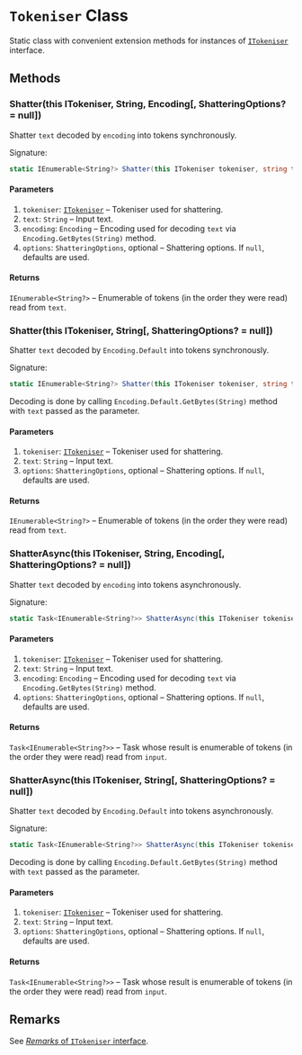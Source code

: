 # ```Tokeniser``` Class

Static class with convenient extension methods for instances of [```ITokeniser```](ITokeniser.md) interface.

## Methods

### Shatter(this ITokeniser, String, Encoding[, ShatteringOptions? = null])

Shatter ```text``` decoded by ```encoding``` into tokens synchronously.

Signature:

```csharp
static IEnumerable<String?> Shatter(this ITokeniser tokeniser, string text, Encoding encoding, ShatteringOptions? options = null)

```

#### Parameters

1.  ```tokeniser```: [```ITokeniser```](ITokeniser.md) &ndash; Tokeniser used for shattering.
2.  ```text```: ```String``` &ndash; Input text.
3.  ```encoding```: ```Encoding``` &ndash; Encoding used for decoding ```text``` via ```Encoding.GetBytes(String)``` method.
4.  ```options```: ```ShatteringOptions```, optional &ndash; Shattering options. If ```null```, defaults are used.

#### Returns

```IEnumerable<String?>``` &ndash; Enumerable of tokens (in the order they were read) read from ```text```.

### Shatter(this ITokeniser, String[, ShatteringOptions? = null])

Shatter ```text``` decoded by ```Encoding.Default``` into tokens synchronously.

Signature:

```csharp
static IEnumerable<String?> Shatter(this ITokeniser tokeniser, string text, Encoding encoding, ShatteringOptions? options = null)

```

Decoding is done by calling ```Encoding.Default.GetBytes(String)``` method with ```text``` passed as the parameter.

#### Parameters

1.  ```tokeniser```: [```ITokeniser```](ITokeniser.md) &ndash; Tokeniser used for shattering.
2.  ```text```: ```String``` &ndash; Input text.
3.  ```options```: ```ShatteringOptions```, optional &ndash; Shattering options. If ```null```, defaults are used.

#### Returns

```IEnumerable<String?>``` &ndash; Enumerable of tokens (in the order they were read) read from ```text```.

### ShatterAsync(this ITokeniser, String, Encoding[, ShatteringOptions? = null])

Shatter ```text``` decoded by ```encoding``` into tokens asynchronously.

Signature:

```csharp
static Task<IEnumerable<String?>> ShatterAsync(this ITokeniser tokeniser, string text, Encoding encoding, ShatteringOptions? options = null)

```

#### Parameters

1.  ```tokeniser```: [```ITokeniser```](ITokeniser.md) &ndash; Tokeniser used for shattering.
2.  ```text```: ```String``` &ndash; Input text.
3.  ```encoding```: ```Encoding``` &ndash; Encoding used for decoding ```text``` via ```Encoding.GetBytes(String)``` method.
4.  ```options```: ```ShatteringOptions```, optional &ndash; Shattering options. If ```null```, defaults are used.

#### Returns

```Task<IEnumerable<String?>>``` &ndash; Task whose result is enumerable of tokens (in the order they were read) read from ```input```.

### ShatterAsync(this ITokeniser, String[, ShatteringOptions? = null])

Shatter ```text``` decoded by ```Encoding.Default``` into tokens asynchronously.

Signature:

```csharp
static Task<IEnumerable<String?>> ShatterAsync(this ITokeniser tokeniser, string text, Encoding encoding, ShatteringOptions? options = null)

```

Decoding is done by calling ```Encoding.Default.GetBytes(String)``` method with ```text``` passed as the parameter.

#### Parameters

1.  ```tokeniser```: [```ITokeniser```](ITokeniser.md) &ndash; Tokeniser used for shattering.
2.  ```text```: ```String``` &ndash; Input text.
3.  ```options```: ```ShatteringOptions```, optional &ndash; Shattering options. If ```null```, defaults are used.

#### Returns

```Task<IEnumerable<String?>>``` &ndash; Task whose result is enumerable of tokens (in the order they were read) read from ```input```.

## Remarks

See [*Remarks* of ```ITokeniser``` interface](ITokeniser.md#remarks).
